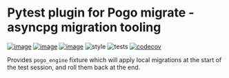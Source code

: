 # Pytest plugin for Pogo migrate - asyncpg migration tooling
[![image](https://img.shields.io/pypi/v/pytest-pogo.svg)](https://pypi.org/project/pytest-pogo/)
[![image](https://img.shields.io/pypi/l/pytest-pogo.svg)](https://pypi.org/project/pytest-pogo/)
[![image](https://img.shields.io/pypi/pyversions/pytest-pogo.svg)](https://pypi.org/project/pytest-pogo/)
![style](https://github.com/NRWLDev/pytest-pogo/actions/workflows/style.yml/badge.svg)
![tests](https://github.com/NRWLDev/pytest-pogo/actions/workflows/tests.yml/badge.svg)
[![codecov](https://codecov.io/gh/NRWLDev/pytest-pogo/branch/main/graph/badge.svg)](https://codecov.io/gh/NRWLDev/pytest-pogo)


Provides `pogo_engine` fixture which will apply local migrations at the start
of the test session, and roll them back at the end.
